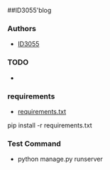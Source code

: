 ##ID3055'blog
### Authors
* [ID3055](https://github.com/ID3055)

### TODO

* 

### requirements

* [requirements.txt](https://github.com/ID3055/ID3055-Blog/blob/master/requirements.txt)

pip install -r requirements.txt

### Test Command

* python manage.py runserver
